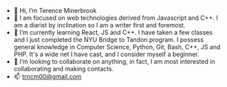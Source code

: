 - 👋 Hi, I’m Terence Minerbrook
- 👀 I am focused on web technologies derived from Javascript and C++. I am a diarist by inclination
  so I am a writer first and foremost. 
- 🌱 I’m currently learning React, JS and C++. I have taken a few classes and I just completed the NYU Bridge to Tandon program. I possess general knowledge in Computer Science, Python, Git, Bash, C++, JS and PHP. It's a wide net I have cast, and I consider myself a beginner. 
- 💞️ I’m looking to collaborate on anything, in fact, I am most interested in collaborating and making contacts. 
- 📫 trncm00@gmail.com

<!---
trncm00/trncm00 is a ✨ special ✨ repository because its `README.md` (this file) appears on your GitHub profile.
You can click the Preview link to take a look at your changes.
--->
